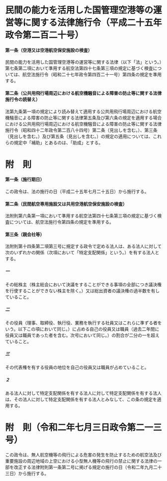 # 民間の能力を活用した国管理空港等の運営等に関する法律施行令（平成二十五年政令第二百二十号）
#### 第一条（空港又は空港航空保安施設の検査）
民間の能力を活用した国管理空港等の運営等に関する法律（以下「法」という。）第七条第二項において準用する航空法第四十七条第三項の規定に基づく検査については、航空法施行令（昭和二十七年政令第四百二十一号）第四条の規定を準用する。
#### 第二条（公共用飛行場周辺における航空機騒音による障害の防止等に関する法律施行令の読替え）
法第九条第一項の規定により読み替えて適用する公共用飛行場周辺における航空機騒音による障害の防止等に関する法律第五条及び第六条の規定を適用する場合における公共用飛行場周辺における航空機騒音による障害の防止等に関する法律施行令（昭和四十二年政令第二百八十四号）第二条（見出しを含む。）、第三条（見出しを含む。）及び第五条（見出しを含む。）の規定の適用については、これらの規定中「補助」とあるのは、「助成」とする。
# 附　則
#### 第一条（施行期日）
この政令は、法の施行の日（平成二十五年七月二十五日）から施行する。
#### 第二条（民間航空専用施設又は共用空港航空保安施設の検査）
法附則第六条第一項において準用する航空法第四十七条第三項の規定に基づく検査については、航空法施行令第四条の規定を準用する。
#### 第三条（親会社等）
法附則第十四条第二項第三号に規定する政令で定める法人は、ある法人に対して次のいずれかの関係（次項において「特定支配関係」という。）を有する法人とする。
##### 一
その総株主（株主総会において決議をすることができる事項の全部につき議決権を行使することができない株主を除く。）又は総出資者の議決権の過半数を有していること。
##### 二
その役員（理事、取締役、執行役、業務を執行する社員又はこれらに準ずる者をいう。以下この項において同じ。）に占める自己の役員又は職員（過去二年間に役員又は職員であった者を含む。次号において同じ。）の割合が二分の一を超えていること。
##### 三
その代表権を有する役員の地位を自己の役員又は職員が占めていること。
##### ２
ある法人に対して特定支配関係を有する法人に対して特定支配関係を有する法人は、その法人に対して特定支配関係を有する法人とみなして、この条の規定を適用する。
# 附　則（令和二年七月三日政令第二一三号）
この政令は、無人航空機等の飛行による危害の発生を防止するための航空法及び重要施設の周辺地域の上空における小型無人機等の飛行の禁止に関する法律の一部を改正する法律附則第一条第二号に掲げる規定の施行の日（令和二年九月二十三日）から施行する。
